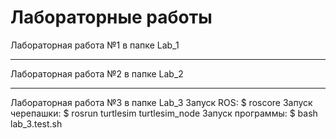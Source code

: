 # Лабораторные работы 
Лабораторная работа №1 в папке Lab_1
***
Лабораторная работа №2 в папке Lab_2
***
Лабораторная работа №3 в папке Lab_3
Запуск ROS: $ roscore
Запуск черепашки: $ rosrun turtlesim turtlesim_node
Запуск программы: $ bash lab_3.test.sh
